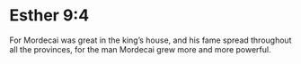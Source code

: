 # Esther 9:4

For Mordecai was great in the king’s house, and his fame spread throughout all the provinces, for the man Mordecai grew more and more powerful.

